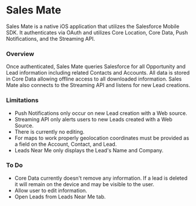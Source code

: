 # Sales Mate

Sales Mate is a native iOS application that utilizes the Salesforce Mobile SDK. It authenticates via OAuth and utilizes Core Location, Core Data, Push Notifications, and the Streaming API.

### Overview

Once authenticated, Sales Mate queries Salesforce for all Opportunity and Lead information including related Contacts and Accounts. All data is stored in Core Data allowing offline access to all downloaded information. Sales Mate also connects to the Streaming API and listens for new Lead creations.

### Limitations

- Push Notifications only occur on new Lead creation with a Web source.
- Streaming API only alerts users to new Leads created with a Web Source.
- There is currently no editing.
- For maps to work properly geolocation coordinates must be provided as a field on the Account, Contact, and Lead.
- Leads Near Me only displays the Lead's Name and Company.

### To Do

- Core Data currently doesn't remove any information. If a lead is deleted it will remain on the device and may be visible to the user.
- Allow user to edit information.
- Open Leads from Leads Near Me tab.